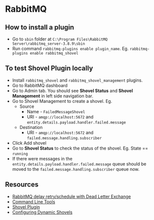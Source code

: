 # RabbitMQ

## How to install a plugin

- Go to `sbin` folder at `C:\Program Files\RabbitMQ Server\rabbitmq_server-3.8.9\sbin`
- Run command `rabbitmq-plugins enable plugin_name`. Eg. `rabbitmq-plugins enable rabbitmq_shovel`

## To test Shovel Plugin locally

- Install `rabbitmq_shovel` and `rabbitmq_shovel_management` plugins. 
- Go to RabbitMQ dashboard
- Go to Admin tab. You should see **Shovel Status** and **Shovel Management** in left side navigation bar.
- Go to Shovel Management to create a shovel. Eg.
  - Source
    - Name - `FailedMessageShovel`
    - URI - `amqp://localhost:5672` and `entity.details.payload.handler.failed.message`
  - Destination
    - URI - `amqp://localhost:5672` and `failed.message.handling.subscriber`
- Click Add shovel
- Go to **Shovel Status** to check the status of the shovel. Eg. State == `running`
- If there were messages in the `entity.details.payload.handler.failed.message` queue should be moved to the `failed.message.handling.subscriber` queue now.

## Resources

- [RabbitMQ delay retry/schedule with Dead Letter Exchange](https://medium.com/@kiennguyen88/rabbitmq-delay-retry-schedule-with-dead-letter-exchange-31fb25a440fc)
- [Command Line Tools](https://rabbitmq.com/cli.html)
- [Shovel Plugin](https://www.rabbitmq.com/shovel.html)
- [Configuring Dynamic Shovels](https://www.rabbitmq.com/shovel-dynamic.html)